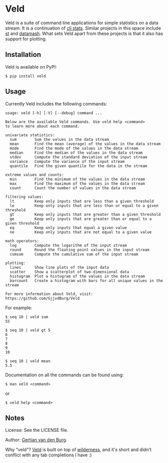 # Veld

Veld is a suite of command line applications for simple statistics on a data 
stream. It is a continuation of [cli 
stats](https://github.com/GjjvdBurg/cli_stats). Similar projects in this space 
include [st](https://github.com/nferraz/st) and 
[datamash](https://www.gnu.org/software/datamash/). What sets Veld apart from 
these projects is that it also has support for plotting.

## Installation

Veld is available on PyPI:

```
$ pip install veld
```

## Usage

Currently Veld includes the following commands:
```
usage: veld [-h] [-V] [--debug] command ...

Below are the available Veld commands. Use veld help <command>
to learn more about each command.

univariate statistics:
  sum        Sum the values in the data stream
  mean       Find the mean (average) of the values in the data stream
  mode       Find the mode of the values in the data stream
  median     Find the median of the values in the data stream
  stdev      Compute the standard deviation of the input stream
  variance   Compute the variance of the input stream
  quantile   Find the given quantile for the data in the stream

extreme values and counts:
  min        Find the minimum of the values in the data stream
  max        Find the maximum of the values in the data stream
  count      Count the number of values in the data stream

filtering values:
  lt         Keep only inputs that are less than a given threshold
  le         Keep only inputs that are less than or equal to a given threshold
  gt         Keep only inputs that are greater than a given threshold
  ge         Keep only inputs that are greater than or equal to a given threshold
  eq         Keep only inputs that equal a given value
  ne         Keep only inputs that are not equal to a given value

math operators:
  log        Compute the logarithm of the input stream
  round      Round the floating point values in the input stream
  cumsum     Compute the cumulative sum of the input stream

plotting:
  lines      Show line plots of the input data
  scatter    Show a scatterplot of two-dimensional data
  histogram  Plot a histogram of the values in the data stream
  barcount   Create a histogram with bars for all unique values in the stream

For more information about Veld, visit:
https://github.com/GjjvdBurg/Veld
```

For example:
```
$ seq 10 | veld sum
55

$ seq 10 | veld gt 5
6
7
8
9
10

$ seq 10 | veld mean
5.5

```

Documentation on all the commands can be found using:
```
$ man veld <command>
```
or
```
$ veld help <command>
```

## Notes

License: See the LICENSE file.

Author: [Gertjan van den Burg][gertjan].

Why "veld"? [Veld](https://en.wikipedia.org/wiki/Veld) is built on top of 
[wilderness](https://github.com/GjjvdBurg/wilderness), and it's short and 
didn't conflict with any tab completions I have :)

[gertjan]: https://gertjanvandenburg.com
